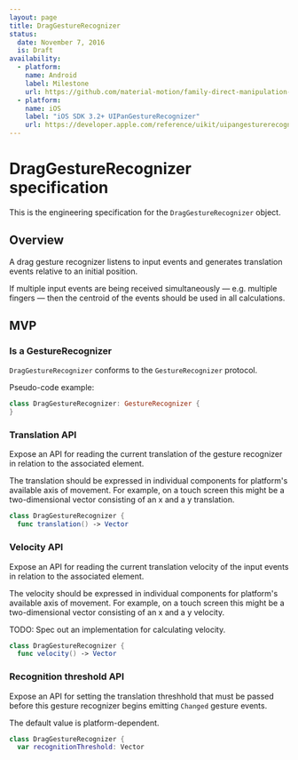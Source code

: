 ```yaml
---
layout: page
title: DragGestureRecognizer
status:
  date: November 7, 2016
  is: Draft
availability:
  - platform:
    name: Android
    label: Milestone
    url: https://github.com/material-motion/family-direct-manipulation-android/milestone/1
  - platform:
    name: iOS
    label: "iOS SDK 3.2+ UIPanGestureRecognizer"
    url: https://developer.apple.com/reference/uikit/uipangesturerecognizer
---
```


# DragGestureRecognizer specification

This is the engineering specification for the `DragGestureRecognizer` object.

## Overview

A drag gesture recognizer listens to input events and generates translation events relative to an
initial position.

If multiple input events are being received simultaneously — e.g. multiple fingers — then the
centroid of the events should be used in all calculations.

## MVP

### Is a GestureRecognizer

`DragGestureRecognizer` conforms to the `GestureRecognizer` protocol.

Pseudo-code example:

```swift
class DragGestureRecognizer: GestureRecognizer {
}
```

### Translation API

Expose an API for reading the current translation of the gesture recognizer in relation to the
associated element.

The translation should be expressed in individual components for platform's available axis of
movement. For example, on a touch screen this might be a two-dimensional vector consisting of an
x and a y translation.

```swift
class DragGestureRecognizer {
  func translation() -> Vector
```

### Velocity API

Expose an API for reading the current translation velocity of the input events in relation to the
associated element.

The velocity should be expressed in individual components for platform's available axis of movement.
For example, on a touch screen this might be a two-dimensional vector consisting of an x and a y
velocity.

TODO: Spec out an implementation for calculating velocity.

```swift
class DragGestureRecognizer {
  func velocity() -> Vector
```

### Recognition threshold API

Expose an API for setting the translation threshhold that must be passed before this gesture
recognizer begins emitting `Changed` gesture events.

The default value is platform-dependent.

```swift
class DragGestureRecognizer {
  var recognitionThreshold: Vector
```
